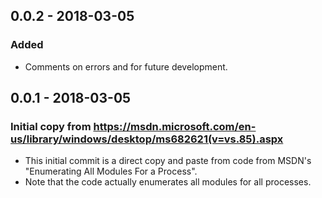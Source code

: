 ## 0.0.2 - 2018-03-05
### Added
- Comments on errors and for future development.

## 0.0.1 - 2018-03-05
### Initial copy from https://msdn.microsoft.com/en-us/library/windows/desktop/ms682621(v=vs.85).aspx
- This initial commit is a direct copy and paste from code from MSDN's "Enumerating All Modules For a Process".
- Note that the code actually enumerates all modules for all processes.